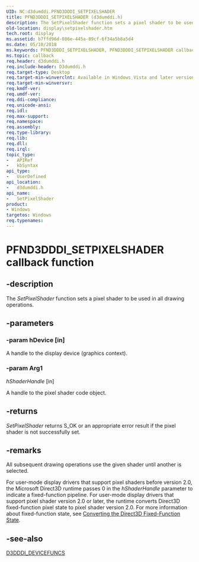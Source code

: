 ```yaml
---
UID: NC:d3dumddi.PFND3DDDI_SETPIXELSHADER
title: PFND3DDDI_SETPIXELSHADER (d3dumddi.h)
description: The SetPixelShader function sets a pixel shader to be used in all drawing operations.
old-location: display\setpixelshader.htm
tech.root: display
ms.assetid: b7ffd96d-086e-445a-89cf-6f34a5b8a5d4
ms.date: 05/10/2018
ms.keywords: PFND3DDDI_SETPIXELSHADER, PFND3DDDI_SETPIXELSHADER callback, SetPixelShader, SetPixelShader callback function [Display Devices], UserModeDisplayDriver_Functions_dd7fa75c-0753-4786-b04a-2fdd0d0e7071.xml, d3dumddi/SetPixelShader, display.setpixelshader
ms.topic: callback
req.header: d3dumddi.h
req.include-header: D3dumddi.h
req.target-type: Desktop
req.target-min-winverclnt: Available in Windows Vista and later versions of the Windows operating systems.
req.target-min-winversvr: 
req.kmdf-ver: 
req.umdf-ver: 
req.ddi-compliance: 
req.unicode-ansi: 
req.idl: 
req.max-support: 
req.namespace: 
req.assembly: 
req.type-library: 
req.lib: 
req.dll: 
req.irql: 
topic_type:
-	APIRef
-	kbSyntax
api_type:
-	UserDefined
api_location:
-	d3dumddi.h
api_name:
-	SetPixelShader
product:
- Windows
targetos: Windows
req.typenames: 
---
```


# PFND3DDDI_SETPIXELSHADER callback function


## -description


The <i>SetPixelShader</i> function sets a pixel shader to be used in all drawing operations. 


## -parameters




### -param hDevice [in]

A handle to the display device (graphics context).


### -param Arg1

*hShaderHandle* [in]

A handle to the pixel shader code object.


## -returns



<i>SetPixelShader</i> returns S_OK or an appropriate error result if the pixel shader is not successfully set.




## -remarks



All subsequent drawing operations use the given shader until another is selected.

For user-mode display drivers that support pixel shaders before version 2.0, the Microsoft Direct3D runtime passes 0 in the <i>hShaderHandle</i> parameter to indicate a fixed-function pipeline. For user-mode display drivers that support pixel shader version 2.0 or later, the runtime converts Direct3D fixed-function pixel state to pixel shader version 2.0. For more information about fixed-function state, see <a href="https://msdn.microsoft.com/bc93d65e-ac16-470d-8c52-db8b1cc74456">Converting the Direct3D Fixed-Function State</a>.




## -see-also




<a href="https://msdn.microsoft.com/library/windows/hardware/ff544519">D3DDDI_DEVICEFUNCS</a>
 

 

